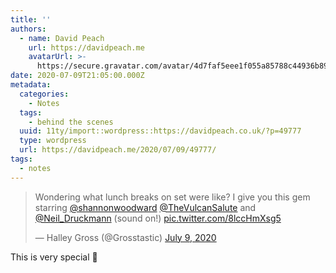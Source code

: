 ```yaml
---
title: ''
authors:
  - name: David Peach
    url: https://davidpeach.me
    avatarUrl: >-
      https://secure.gravatar.com/avatar/4d7faf5eee1f055a85788c44936b8995eaab6dfb004e7854ec747ccb272e91ee?s=96&d=mm&r=g
date: 2020-07-09T21:05:00.000Z
metadata:
  categories:
    - Notes
  tags:
    - behind the scenes
  uuid: 11ty/import::wordpress::https://davidpeach.co.uk/?p=49777
  type: wordpress
  url: https://davidpeach.me/2020/07/09/49777/
tags:
  - notes
---
```

> Wondering what lunch breaks on set were like? I give you this gem starring [@shannonwoodward](https://twitter.com/shannonwoodward?ref_src=twsrc%5Etfw) [@TheVulcanSalute](https://twitter.com/thevulcansalute?ref_src=twsrc%5Etfw) and [@Neil\_Druckmann](https://twitter.com/Neil_Druckmann?ref_src=twsrc%5Etfw) (sound on!) [pic.twitter.com/8lccHmXsg5](https://t.co/8lccHmXsg5)
> 
> — Halley Gross (@Grosstastic) [July 9, 2020](https://twitter.com/Grosstastic/status/1281298393613008896?ref_src=twsrc%5Etfw)

This is very special 💚